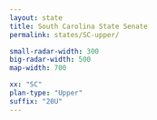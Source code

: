 ```yaml
---
layout: state
title: South Carolina State Senate
permalink: states/SC-upper/

small-radar-width: 300
big-radar-width: 500
map-width: 700

xx: "SC"
plan-type: "Upper"
suffix: "20U"
---
```



